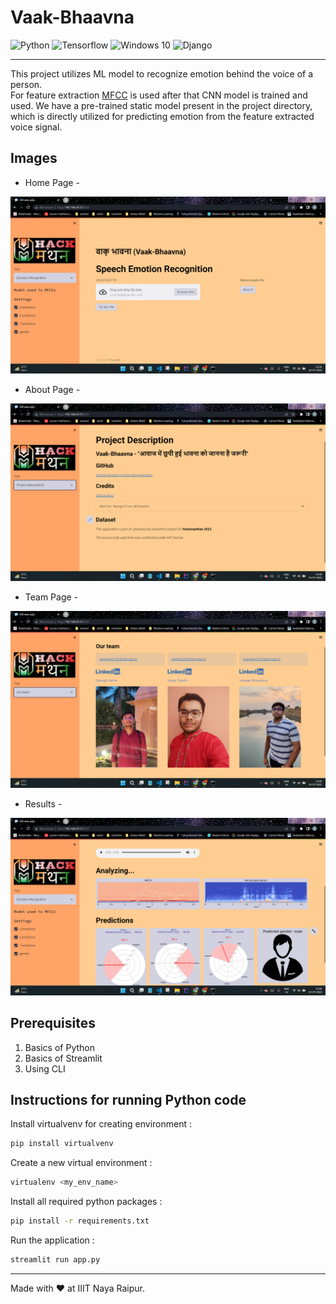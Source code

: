 # ﻿Vaak-Bhaavna
<img alt="Python" src="https://img.shields.io/badge/python-%2314354C.svg?style=for-the-badge&logo=python&logoColor=white"/> <img alt="Tensorflow" src="https://img.shields.io/badge/TensorFlow-%23FF6F00.svg?style=for-the-badge&logo=TensorFlow&logoColor=white"/> <img alt="Windows 10" src="https://img.shields.io/badge/Windows-0078D6?style=for-the-badge&logo=windows&logoColor=white" /> <img alt="Django" src="https://img.shields.io/badge/django-%23092E20.svg?style=for-the-badge&logo=django&logoColor=white" />
<hr />
This project utilizes ML model to recognize emotion behind the voice of a person. <br />
For feature extraction <a href="https://en.wikipedia.org/wiki/Mel-frequency_cepstrum#:~:text=Mel%2Dfrequency%20cepstral%20coefficients%20(MFCCs,%2Da%2Dspectrum%22).">MFCC</a> is used after that CNN model is trained and used.
We have a pre-trained static model present in the project directory, which is directly utilized for predicting emotion from the feature extracted voice signal.



 
## Images

* Home Page -
<p align ="center" >
<img  width="700" src="https://github.com/Vinayak2002/Hackmanthan_VVS/blob/main/images/home.png">
</p>

* About Page -
<p align ="center" >
<img  width="700" src="https://github.com/Vinayak2002/Hackmanthan_VVS/blob/main/images/pd.png">
</p>

* Team Page -
<p align ="center" >
<img  width="700" src="https://github.com/Vinayak2002/Hackmanthan_VVS/blob/main/images/team.png">
</p>

* Results -
<p align ="center" >
<img  width="700" src="https://github.com/Vinayak2002/Hackmanthan_VVS/blob/main/images/results.png">
</p>

## Prerequisites

1. Basics of Python 
2. Basics of Streamlit
3. Using CLI 

## Instructions for running Python code

Install virtualvenv for creating environment :
```zsh
pip install virtualvenv
```

Create a new virtual environment :
```zsh
virtualenv <my_env_name>
```

Install all required python packages :
```zsh
pip install -r requirements.txt
```

Run the application :
```python
streamlit run app.py
```
---

Made with :heart: at IIIT Naya Raipur.
